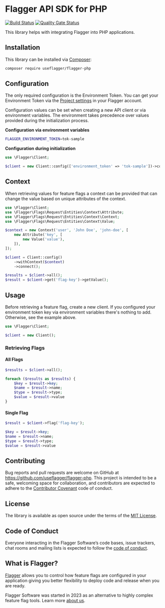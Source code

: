 # Flagger API SDK for PHP 

[![Build Status](https://github.com/useflagger/flagger-php/actions/workflows/tests.yml/badge.svg)](https://github.com/useflagger/flagger-php) [![Quality Gate Status](https://sonarcloud.io/api/project_badges/measure?project=useflagger_flagger-php&metric=alert_status)](https://sonarcloud.io/summary/new_code?id=useflagger_flagger-php)

This library helps with integrating Flagger into PHP applications.

## Installation

This library can be installed via [Composer](https://getcomposer.org):

```bash
composer require useflagger/flagger-php
```

## Configuration

The only required configuration is the Environment Token. You can get your Environment Token via the [Project settings](https://app.useflagger.com/admin/projects) in your Flagger account.

Configuration values can be set when creating a new API client or via environment variables. The environment takes precedence over values provided during the initialization process.

**Configuration via environment variables**

```bash
FLAGGER_ENVIRONMENT_TOKEN=tok-sample
```

**Configuration during initialization**

```php
use \Flagger\Client;

$client = new Client::config(['environment_token' => 'tok-sample'])->connect();
```

## Context

When retrieving values for feature flags a context can be provided that can change the value based on unique attributes of the context.

```php
use \Flagger\Client;
use \Flagger\Flags\Request\Entities\Context\Attribute;
use \Flagger\Flags\Request\Entities\Context\Context;
use \Flagger\Flags\Request\Entities\Context\Value;

$context = new Context('user', 'John Doe', 'john-doe', [
    new Attribute('key', [
        new Value('value'),
    ]),
]);

$client = Client::config()
    ->withContext($context)
    ->connect();

$results = $client->all();
$result = $client->get('flag-key')->getValue();

```

## Usage

Before retrieving a feature flag, create a new client. If you configured your environment token key via environment variables there's nothing to add. Otherwise, see the example above.

```php
use \Flagger\Client;

$client = new Client();
```

### Retrieving Flags

#### All Flags

```php
$results = $client->all();

foreach ($results as $results) {
    $key = $result->key;
    $name = $result->name;
    $type = $result->type;
    $value = $result->value
}
```

#### Single Flag

```php
$result = $client->flag('flag-key');

$key = $result->key;
$name = $result->name;
$type = $result->type;
$value = $result->value
```

## Contributing

Bug reports and pull requests are welcome on GitHub at https://github.com/useflagger/flagger-php. This project is intended to be a safe, welcoming space for collaboration, and contributors are expected to adhere to the [Contributor Covenant](http://contributor-covenant.org) code of conduct.

## License

The library is available as open source under the terms of the [MIT License](http://opensource.org/licenses/MIT).

## Code of Conduct

Everyone interacting in the Flagger Software’s code bases, issue trackers, chat rooms and mailing lists is expected to follow the [code of conduct](https://github.com/useflagger/flagger-php/blob/master/CODE_OF_CONDUCT.md).

## What is Flagger?

[Flagger](https://useflagger.com/) allows you to control how feature flags are configured in your application giving you better flexibility to deploy code and release when you are ready.

Flagger Software was started in 2023 as an alternative to highly complex feature flag tools. Learn more [about us](https://useflagger.com/).
